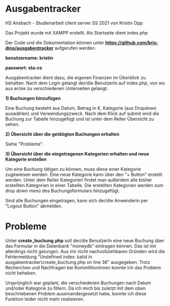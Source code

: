 # Ausgabentracker
HS Ansbach - Studienarbeit client server SS 2021 von Kristin Opp

Das Projekt wurde mit XAMPP erstellt. Als Startseite dient index.php

Der Code und die Dokumentation können unter **https://github.com/kris-dino/ausgabentracker** aufgerufen werden.

**benutzername: kristin**

**passwort: sta-cs**

Ausgabentracker dient dazu, die eigenen Finanzen im Überblick zu behalten. Nach dem Login gelangt der/die BenutzerIn auf index.php, von wo aus er/sie zu verschiedenen Unterseiten gelangt:

**1) Buchungen hinzufügen**

Eine Buchung besteht aus Datum, Betrag in €, Kategorie (aus Dropdown auswählen) und Verwendungszweck. Nach dem Klick auf submit wird die Buchung zur Tabelle hinzugefügt und ist unter dem Reiter Übersicht zu sehen.

**2) Übersicht über die getätigten Buchungen erhalten**

Siehe "Probleme".

**3) Übersicht über die eingetragenen Kategorien erhalten und neue Kategorie erstellen**

Um eine Buchung tätigen zu können, muss diese einer Kategorie zugewiesen werden. Eine neue Kategorie kann über den "+ Button" erstellt werden. Unter dem Reiter Kategorien findet man außerdem alle bisher erstellten Kategorien in einer Tabelle. Die erstellten Kategorien werden zum drop down menü des Buchungsformulars hinzugefügt.

Sind alle Buchungen eingetragen, kann sich der/die Anwenderin per "Logout Button" abmelden.

# Probleme

Unter **create_buchung.php** soll der/die BenutzerIn eine neue Buchung über das Formular in die Datenbank "moneydb" eintragen können. Das ist mir allerdings nicht gelungen. Aus mir nicht nachvollziehbaren Gründen wird die Fehlermeldung "Undefined index: katid in ausgabentracker\create_buchung.php on line 36" ausgegeben. Trotz Recherchen und Nachfragen bei KommillitonInnen konnte ich das Problem nicht beheben.

Ursprünglich war geplant, die verschiedenen Buchungen nach Datum und/oder Kategorie zu filtern. Da ich mich bis zuletzt mit dem oben beschriebenen Problem auseinandergesetzt habe, konnte ich diese Funktion leider nicht mehr realisieren.
 
